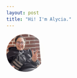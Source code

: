 ```yaml
---
layout: post
title: "Hi! I'm Alycia."
---
```

<img
  src="/assets/img/7BBCB897-3E8B-4C4E-A6DA-EF965BC0E7C0_1_201_a.jpeg"
  style="display: inline-block; border-radius: 50%; margin: 0 auto; max-width: 100px">
